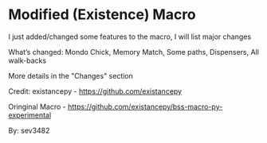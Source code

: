 # Modified (Existence) Macro

I just added/changed some features to the macro, I will list major changes

What’s changed:
Mondo Chick,
Memory Match,
Some paths,
Dispensers,
All walk-backs

More details in the "Changes" section 

Credit: 
existancepy - https://github.com/existancepy

Oringinal Macro - https://github.com/existancepy/bss-macro-py-experimental

By: sev3482
